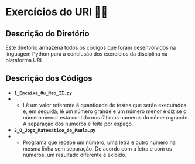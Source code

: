 # Exercícios do URI 👨‍💻

## Descrição do Diretório

Este diretório armazena todos os códigos que foram desenvolvidos na linguagem Python para a conclusão dos exercícios da disciplina na plataforma URI.

## Descrição dos Códigos

- **`1_Encaixa_Ou_Nao_II.py`**
- - Lê um valor referente à quantidade de testes que serão executados e, em seguida, lê um número grande e um número menor e diz se o número menor está contido nos últimos números do número grande. A separação dos números é feita por espaço.
- **`2_O_Jogo_Matematico_de_Paula.py`**
- - Programa que recebe um número, uma letra e outro número na mesma linha sem separação. De acordo com a letra e com os números, um resultado diferente é exibido.
